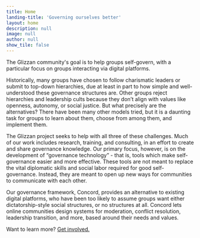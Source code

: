```yaml
---
title: Home
landing-title: 'Governing ourselves better'
layout: home
description: null
image: null
author: null
show_tile: false
---
```


The Glizzan community's goal is to help groups self-govern, with a particular focus on groups interacting via digital platforms.

Historically, many groups have chosen to follow charismatic leaders or submit to top-down hierarchies, due at least in part to how simple and well-understood these governance structures are.  Other groups reject hierarchies and leadership cults because they don’t align with values like openness, autonomy, or social justice.  But what precisely are the alternatives?  There have been many other models tried, but it is a daunting task for groups to learn about them, choose from among them, and implement them.

The Glizzan project seeks to help with all three of these challenges.  Much of our work includes research, training, and consulting, in an effort to create and share governance knowledge.  Our primary focus, however, is on the development of “governance technology” - that is, tools which make self-governance easier and more effective.  These tools are not meant to replace the vital diplomatic skills and social labor required for good self-governance.  Instead, they are meant to open up new ways for communities to communicate with each other.  

Our governance framework, Concord, provides an alternative to existing digital platforms, who have been too likely to assume groups want either dictatorship-style social structures, or no structures at all.  Concord lets online communities design systems for moderation, conflict resolution, leadership transition, and more, based around their needs and values.

Want to learn more?  [Get involved.](/get-involved/)



